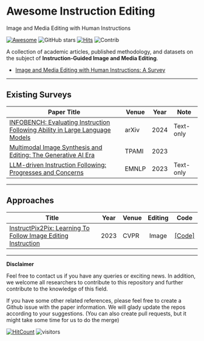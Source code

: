 # Awesome Instruction Editing
Image and Media Editing with Human Instructions

[![Awesome](https://awesome.re/badge.svg)](https://awesome.re)
![GitHub stars](https://img.shields.io/github/stars/tamlhp/awesome-instruction-editing?color=yellow&label=Stars)
[![Hits](https://hits.seeyoufarm.com/api/count/incr/badge.svg?url=https%3A%2F%2Fgithub.com%2Ftamlhp%2Fawesome-instruction-editing%2F&count_bg=%2379C83D&title_bg=%23555555&icon=&icon_color=%23E7E7E7&title=hits&edge_flat=false)](https://hits.seeyoufarm.com)
<img src="https://img.shields.io/badge/Contributions-Welcome-278ea5" alt="Contrib"/>



A collection of academic articles, published methodology, and datasets on the subject of **Instruction-Guided Image and Media Editing**.

- [Image and Media Editing with Human Instructions: A Survey](#awesome-instruction-editing)


----------

## Existing Surveys
| **Paper Title** | **Venue** | **Year** | **Note** |
| --------------- | ---- | ---- | ---- |
| [INFOBENCH: Evaluating Instruction Following Ability in Large Language Models](https://arxiv.org/abs/2401.03601) | arXiv | 2024 |  Text-only  |
| [Multimodal Image Synthesis and Editing: The Generative AI Era](https://ieeexplore.ieee.org/abstract/document/10230895) | TPAMI | 2023 |  |
| [LLM-driven Instruction Following: Progresses and Concerns](https://aclanthology.org/2023.emnlp-tutorial.4/) | EMNLP | 2023 |  Text-only  |

----------

## Approaches

| **Title** | **Year** | **Venue** | **Editing** | **Code** |
| --------------- | :----: | ---- | :----: | :----: |
| [InstructPix2Pix: Learning To Follow Image Editing Instruction](https://openaccess.thecvf.com/content/CVPR2023/html/Brooks_InstructPix2Pix_Learning_To_Follow_Image_Editing_Instructions_CVPR_2023_paper.html) | 2023 | CVPR | Image | [[Code]](https://www.timothybrooks.com/instruct-pix2pix)

----------
**Disclaimer**

Feel free to contact us if you have any queries or exciting news. In addition, we welcome all researchers to contribute to this repository and further contribute to the knowledge of this field.

If you have some other related references, please feel free to create a Github issue with the paper information. We will glady update the repos according to your suggestions. (You can also create pull requests, but it might take some time for us to do the merge)


[![HitCount](https://hits.dwyl.com/tamlhp/awesome-instruction-editing.svg?style=flat-square)](http://hits.dwyl.com/tamlhp/awesome-instruction-editing)
 ![visitors](https://visitor-badge.laobi.icu/badge?page_id=tamlhp.awesome-instruction-editing)

